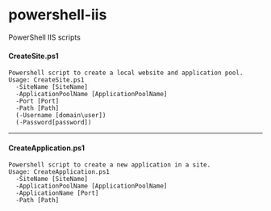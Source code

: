 # powershell-iis
PowerShell IIS scripts

#### CreateSite.ps1
```
Powershell script to create a local website and application pool.
Usage: CreateSite.ps1
  -SiteName [SiteName]
  -ApplicationPoolName [ApplicationPoolName]
  -Port [Port]
  -Path [Path]
  (-Username [domain\user])
  (-Password[password])
``` 

---

#### CreateApplication.ps1
```
Powershell script to create a new application in a site.
Usage: CreateApplication.ps1
  -SiteName [SiteName]
  -ApplicationPoolName [ApplicationPoolName]
  -ApplicationName [Port]
  -Path [Path]
```
